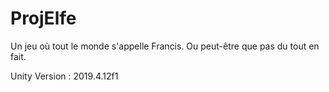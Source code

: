 # ProjElfe
Un jeu où tout le monde s'appelle Francis. Ou peut-être que pas du tout en fait.

Unity Version : 2019.4.12f1
